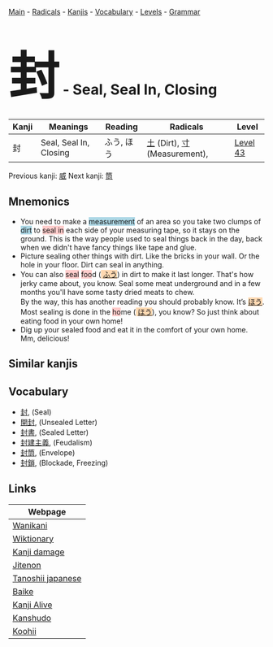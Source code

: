 <style> bigfont {font-size: 100px}</style>
[Main](../index.md) -
[Radicals](../radicals.md) -
[Kanjis](../kanjis.md) -
[Vocabulary](../vocabulary.md) -
[Levels](../levels.md) -
[Grammar](../grammar.md)
# <bigfont> 封</bigfont> - Seal, Seal In, Closing 

| Kanji | Meanings | Reading | Radicals | Level |
| --- | --- | --- | --- | --- |
| 封 | Seal, Seal In, Closing | ふう, ほう | [土](../radicals/土.md) (Dirt), [寸](../radicals/寸.md) (Measurement),  | [Level 43](../levels/wk_level43.md) |

Previous kanji: [威](威.md) Next kanji: [筒](筒.md) 

## Mnemonics
 * You need to make a <span style="background-color:#ADD8E6"> measurement</span> of an area so you take two clumps of <span style="background-color:#ADD8E6"> dirt</span> to <span style="background-color:#ffcccb"> seal in</span> each side of your measuring tape, so it stays on the ground. This is the way people used to seal things back in the day, back when we didn't have fancy things like tape and glue.
* Picture sealing other things with dirt. Like the bricks in your wall. Or the hole in your floor. Dirt can seal in anything.
* You can also <span style="background-color:#ffcccb"> seal</span> <span style="background-color:#ffcccb"> foo</span>d (<span style="background-color:#fed8b1"> [ふう](https://jisho.org/search/ふう)</span>) in dirt to make it last longer. That's how jerky came about, you know. Seal some meat underground and in a few months you'll have some tasty dried meats to chew.<br />By the way, this has another reading you should probably know. It’s <span style="background-color:#fed8b1"> [ほう](https://jisho.org/search/ほう)</span>. Most sealing is done in the <span style="background-color:#ffcccb"> ho</span>me (<span style="background-color:#fed8b1"> [ほう](https://jisho.org/search/ほう)</span>), you know? So just think about eating food in your own home!
* Dig up your sealed food and eat it in the comfort of your own home. Mm, delicious!


## Similar kanjis
 


## Vocabulary
 * [封](../vocabulary/封.md), (Seal)
* [開封](../vocabulary/封.md), (Unsealed Letter)
* [封書](../vocabulary/封.md), (Sealed Letter)
* [封建主義](../vocabulary/封.md), (Feudalism)
* [封筒](../vocabulary/封.md), (Envelope)
* [封鎖](../vocabulary/封.md), (Blockade, Freezing)



## Links 

| Webpage |
| --- |
| [Wanikani          ](https://www.wanikani.com/kanji/封) |
| [Wiktionary        ](https://en.wiktionary.org/wiki/封) |
| [Kanji damage      ](http://www.kanjidamage.com/kanji/search?utf8=✓&q=封) |
| [Jitenon           ](https://jitenon.com/kanji/封) |
| [Tanoshii japanese ](https://www.tanoshiijapanese.com/dictionary/kanji.cfm?k=封) |
| [Baike             ](https://baike.baidu.com/item/封) |
| [Kanji Alive       ](https://app.kanjialive.com/封) |
| [Kanshudo          ](https://www.kanshudo.com/searchmn?q=封) |
| [Koohii            ](https://kanji.koohii.com/study/kanji/封) |

